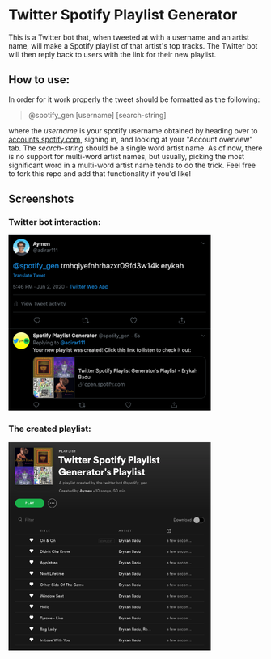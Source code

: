 # Twitter Spotify Playlist Generator

This is a Twitter bot that, when tweeted at with a username and an artist name, will make a Spotify playlist of that artist's top tracks. The Twitter bot will then reply back to users with the link for their new playlist.  

## How to use:

In order for it work properly the tweet should be formatted as the following:
> @spotify_gen [username] [search-string]

where the _username_ is your spotify username obtained by heading over to [accounts.spotify.com](https://accounts.spotify.com/), signing in, and looking at your "Account overview" tab. The _search-string_ should be a single word artist name. As of now, there is no support for multi-word artist names, but usually, picking the most significant word in a multi-word artist name tends to do the trick. Feel free to fork this repo and add that functionality if you'd like!

## Screenshots

### Twitter bot interaction:

<img src = "screenshots/img_1.png" width = 400>

### The created playlist:

<img src = "screenshots/img_2.png" width = 400>
